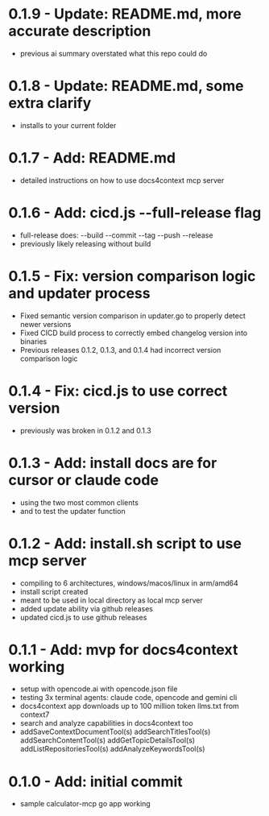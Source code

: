 # 0.1.9 - Update: README.md, more accurate description
- previous ai summary overstated what this repo could do

# 0.1.8 - Update: README.md, some extra clarify
- installs to your current folder

# 0.1.7 - Add: README.md
- detailed instructions on how to use docs4context mcp server

# 0.1.6 - Add: cicd.js --full-release flag
- full-release does: --build --commit --tag --push --release
- previously likely releasing without build

# 0.1.5 - Fix: version comparison logic and updater process
- Fixed semantic version comparison in updater.go to properly detect newer versions
- Fixed CICD build process to correctly embed changelog version into binaries
- Previous releases 0.1.2, 0.1.3, and 0.1.4 had incorrect version comparison logic

# 0.1.4 - Fix: cicd.js to use correct version
- previously was broken in 0.1.2 and 0.1.3

# 0.1.3 - Add: install docs are for cursor or claude code
- using the two most common clients
- and to test the updater function

# 0.1.2 - Add: install.sh script to use mcp server
- compiling to 6 architectures, windows/macos/linux in arm/amd64
- install script created
- meant to be used in local directory as local mcp server
- added update ability via github releases
- updated cicd.js to use github releases

# 0.1.1 - Add: mvp for docs4context working
- setup with opencode.ai with opencode.json file
- testing 3x terminal agents: claude code, opencode and gemini cli
- docs4context app downloads up to 100 million token llms.txt from context7
- search and analyze capabilities in docs4context too
- addSaveContextDocumentTool(s)
	addSearchTitlesTool(s)
	addSearchContentTool(s)
	addGetTopicDetailsTool(s)
	addListRepositoriesTool(s)
	addAnalyzeKeywordsTool(s)

# 0.1.0 - Add: initial commit
- sample calculator-mcp go app working
